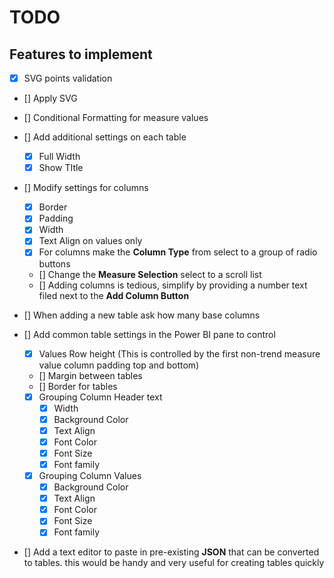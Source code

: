 # TODO

## Features to implement

- [x] SVG points validation
- [] Apply SVG
- [] Conditional Formatting for measure values
- [] Add additional settings on each table
  - [x] Full Width
  - [x] Show TItle
- [] Modify settings for columns
  - [x] Border
  - [x] Padding
  - [x] Width
  - [x] Text Align on values only
  - [x] For columns make the **Column Type** from select to a group of radio buttons
  - [] Change the **Measure Selection** select to a scroll list
  - [] Adding columns is tedious, simplify by providing a number text filed next to the **Add Column Button**
- [] When adding a new table ask how many base columns
- [] Add common table settings in the Power BI pane to control

  - [x] Values Row height (This is controlled by the first non-trend measure value column padding top and bottom)
  - [] Margin between tables
  - [] Border for tables
  - [x] Grouping Column Header text
    - [x] Width
    - [x] Background Color
    - [x] Text Align
    - [x] Font Color
    - [x] Font Size
    - [x] Font family
  - [x] Grouping Column Values
    - [x] Background Color
    - [x] Text Align
    - [x] Font Color
    - [x] Font Size
    - [x] Font family

- [] Add a text editor to paste in pre-existing **JSON** that can be converted to tables. this would be handy and very useful for creating tables quickly
